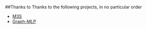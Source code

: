 ##Thanks to
Thanks to the following projects, in no particular order

* [M3S](https://github.com/Junseok0207/M3S_Pytorch)
* [Graph-MLP](https://github.com/yanghu819/Graph-MLP)
